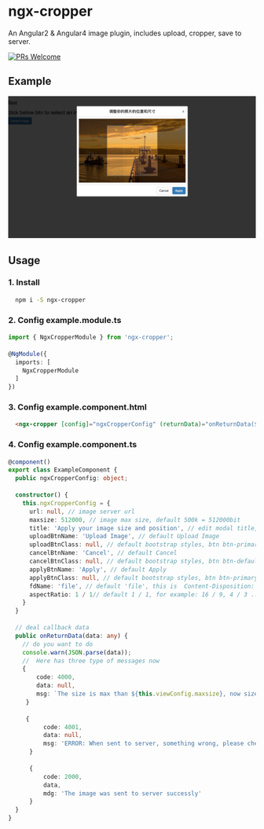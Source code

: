 # ngx-cropper

An Angular2 &amp; Angular4 image plugin, includes upload, cropper, save to server.

 [![PRs Welcome](https://img.shields.io/badge/PRs-welcome-brightgreen.svg?style=flat-square)](http://makeapullrequest.com)

## Example

![Example](./example.png)

## Usage

### 1. Install

```bash
  npm i -S ngx-cropper
```

### 2. Config __example.module.ts__

```typescript
import { NgxCropperModule } from 'ngx-cropper';

@NgModule({
  imports: [
    NgxCropperModule
  ]
})
```

### 3. Config __example.component.html__

```html
  <ngx-cropper [config]="ngxCropperConfig" (returnData)="onReturnData($event)"></ngx-cropper>
```

### 4. Config __example.component.ts__

```typescript
@component()
export class ExampleComponent {
  public ngxCropperConfig: object;

  constructor() {
    this.ngxCropperConfig = {
      url: null, // image server url
      maxsize: 512000, // image max size, default 500k = 512000bit
      title: 'Apply your image size and position', // edit modal title, this is default
      uploadBtnName: 'Upload Image', // default Upload Image
      uploadBtnClass: null, // default bootstrap styles, btn btn-primary
      cancelBtnName: 'Cancel', // default Cancel
      cancelBtnClass: null, // default bootstrap styles, btn btn-default
      applyBtnName: 'Apply', // default Apply
      applyBtnClass: null, // default bootstrap styles, btn btn-primary
      fdName: 'file', // default 'file', this is  Content-Disposition: form-data; name="file"; filename="fire.jpg"
      aspectRatio: 1 / 1// default 1 / 1, for example: 16 / 9, 4 / 3 ...
    }
  }

  // deal callback data
  public onReturnData(data: any) {
    // do you want to do
    console.warn(JSON.parse(data));
    //  Here has three type of messages now
    {
        code: 4000,
        data: null,
        msg: `The size is max than ${this.viewConfig.maxsize}, now size is ${currentSize}k`
     }

     {
          code: 4001,
          data: null,
          msg: 'ERROR: When sent to server, something wrong, please check the server url.'
      }

      {
          code: 2000,
          data,
          mdg: 'The image was sent to server successly'
      }
  }
}
```
